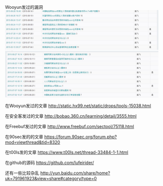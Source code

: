 Wooyun发过的漏洞
![image](https://github.com/lufeirider/CV/blob/master/1.jpg)
![image](https://github.com/lufeirider/CV/blob/master/2.jpg)

在Wooyun发过的文章
http://static.hx99.net/static/drops/tools-15038.html

在安全客发过的文章
http://bobao.360.cn/learning/detail/3555.html

在Freebuf发过的文章
http://www.freebuf.com/sectool/75118.html

在90sec发的的文章
https://forum.90sec.org/forum.php?mod=viewthread&tid=8320

在t00ls发的文章
https://www.t00ls.net/thread-33484-1-1.html

在github的源码
https://github.com/lufeirider/

还有一些比较杂乱
http://yun.baidu.com/share/home?uk=791961923&view=share#category/type=0

